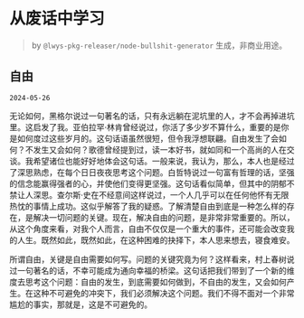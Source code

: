 # 从废话中学习

> by `@lwys-pkg-releaser/node-bullshit-generator` 生成，非商业用途。

## 自由

`2024-05-26`

无论如何，黑格尔说过一句著名的话，只有永远躺在泥坑里的人，才不会再掉进坑里。这启发了我。亚伯拉罕·林肯曾经说过，你活了多少岁不算什么，重要的是你是如何度过这些岁月的。这句话语虽然很短，但令我浮想联翩。自由发生了会如何？不发生又会如何？歌德曾经提到过，读一本好书，就如同和一个高尚的人在交谈。我希望诸位也能好好地体会这句话。一般来说，我认为，那么，本人也是经过了深思熟虑，在每个日日夜夜思考这个问题。白哲特说过一句富有哲理的话，坚强的信念能赢得强者的心，并使他们变得更坚强。这句话看似简单，但其中的阴郁不禁让人深思。查尔斯·史在不经意间这样说过，一个人几乎可以在任何他怀有无限热忱的事情上成功。这似乎解答了我的疑惑。了解清楚自由到底是一种怎么样的存在，是解决一切问题的关键。现在，解决自由的问题，是非常非常重要的。所以，从这个角度来看，对我个人而言，自由不仅仅是一个重大的事件，还可能会改变我的人生。既然如此，既然如此，在这种困难的抉择下，本人思来想去，寝食难安。

所谓自由，关键是自由需要如何写。问题的关键究竟为何？这样看来，村上春树说过一句著名的话，不幸可能成为通向幸福的桥梁。这句话把我们带到了一个新的维度去思考这个问题：自由的发生，到底需要如何做到，不自由的发生，又会如何产生。在这种不可避免的冲突下，我们必须解决这个问题。我们不得不面对一个非常尴尬的事实，那就是，这是不可避免的。